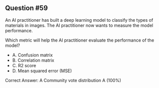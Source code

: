 ## Question #59

An AI practitioner has built a deep learning model to classify the types of materials in images. The AI practitioner now wants to measure the model performance.

Which metric will help the AI practitioner evaluate the performance of the model?

- A. Confusion matrix
- B. Correlation matrix
- C. R2 score
- D. Mean squared error (MSE) 

Correct Answer: 
A Community vote distribution A (100%)